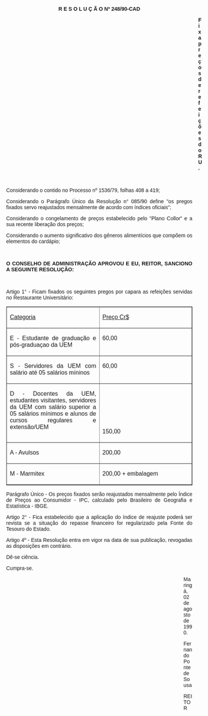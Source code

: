 <BODY>

<B><FONT FACE="Arial"><P ALIGN="CENTER">R E S O L U &Ccedil; &Atilde; O  Nº 248/90-CAD</P>
<P ALIGN="JUSTIFY"></P><DIR>
<DIR>
<DIR>
<DIR>
<DIR>
<DIR>
<DIR>
<DIR>
<DIR>
<DIR>
<DIR>
<DIR>
<DIR>

<P ALIGN="JUSTIFY">Fixa pre&ccedil;os de refei&ccedil;&otilde;es do RU. </P>
<P ALIGN="JUSTIFY"></P>
<P ALIGN="JUSTIFY">&nbsp;</P></DIR>
</DIR>
</DIR>
</DIR>
</DIR>
</DIR>
</DIR>
</DIR>
</DIR>
</DIR>
</DIR>
</DIR>
</DIR>

</B><P ALIGN="JUSTIFY">&#9;Considerando o contido no Processo nº 1536/79, folhas 408 a 419;</P>
<P ALIGN="JUSTIFY">Considerando o Par&aacute;grafo &Uacute;nico da Resolu&ccedil;&atilde;o n° 085/90 define "os pregos fixados servo reajustados mensalmente de acordo com &iacute;ndices oficiais";</P>
<P ALIGN="JUSTIFY">Considerando o congelamento de pre&ccedil;os estabelecido pelo &quot;Plano Collor" e a sua recente libera&ccedil;&atilde;o dos pre&ccedil;os;</P>
<P ALIGN="JUSTIFY">Considerando o aumento significativo dos g&ecirc;neros aliment&iacute;cios que comp&otilde;em os elementos do card&aacute;pio;</P>
<P ALIGN="JUSTIFY"></P>
<P ALIGN="JUSTIFY">&nbsp;</P>
<B><P ALIGN="JUSTIFY">O CONSELHO DE ADMINISTRA&Ccedil;&Atilde;O APROVOU E EU, REITOR, SANCIONO A SEGUINTE RESOLU&Ccedil;&Atilde;O:</P>
</B><P ALIGN="JUSTIFY"></P>
<P ALIGN="JUSTIFY">&nbsp;</P>
<P ALIGN="JUSTIFY">Artigo 1° - Ficam fixados os seguintes pregos por capara as refei&ccedil;&otilde;es servidas no Restaurante Universit&aacute;rio:</P></FONT>
<TABLE BORDER CELLSPACING=1 CELLPADDING=4 WIDTH=598>
<TR><TD WIDTH="50%" VALIGN="TOP">
<FONT FACE="Arial"><P ALIGN="JUSTIFY"> <U>Categoria</U></FONT></TD>
<TD WIDTH="50%" VALIGN="TOP">
<U><FONT FACE="Arial"><P ALIGN="JUSTIFY">Pre&ccedil;o Cr$</U></FONT></TD>
</TR>
<TR><TD WIDTH="50%" VALIGN="TOP">
<FONT FACE="Arial"><P ALIGN="JUSTIFY">E - Estudante de gradua&ccedil;&atilde;o e p&oacute;s-gradua&ccedil;ao da UEM</FONT></TD>
<TD WIDTH="50%" VALIGN="TOP">
<FONT FACE="Arial"><P ALIGN="JUSTIFY"></P>
<P ALIGN="JUSTIFY">60,00</FONT></TD>
</TR>
<TR><TD WIDTH="50%" VALIGN="TOP">
<FONT FACE="Arial"><P ALIGN="JUSTIFY">S - Servidores da UEM com sal&aacute;rio at&eacute; 05 sal&aacute;rios m&iacute;ninos</FONT></TD>
<TD WIDTH="50%" VALIGN="TOP">
<FONT FACE="Arial"><P ALIGN="JUSTIFY"></P>
<P ALIGN="JUSTIFY">60,00</FONT></TD>
</TR>
<TR><TD WIDTH="50%" VALIGN="TOP">
<FONT FACE="Arial"><P ALIGN="JUSTIFY">D - Docentes da UEM, estudantes visitantes, servidores da UEM com sal&aacute;rio superior a 05 sal&aacute;rios m&iacute;nimos e alunos de cursos regulares e extens&atilde;o/UEM</FONT></TD>
<TD WIDTH="50%" VALIGN="TOP">
<FONT FACE="Arial"><P ALIGN="JUSTIFY"></P>
<P>&nbsp;</P>
<P>&nbsp;</P>
<P>&nbsp;</P>
<P>150,00</FONT></TD>
</TR>
<TR><TD WIDTH="50%" VALIGN="TOP">
<FONT FACE="Arial"><P ALIGN="JUSTIFY">A - Avulsos</FONT></TD>
<TD WIDTH="50%" VALIGN="TOP">
<FONT FACE="Arial"><P ALIGN="JUSTIFY">200,00</FONT></TD>
</TR>
<TR><TD WIDTH="50%" VALIGN="TOP">
<FONT FACE="Arial"><P ALIGN="JUSTIFY">M - Marmitex</FONT></TD>
<TD WIDTH="50%" VALIGN="TOP">
<FONT FACE="Arial"><P ALIGN="JUSTIFY">200,00 + embalagem</FONT></TD>
</TR>
</TABLE>

<FONT FACE="Arial"><P ALIGN="JUSTIFY"></P>
<P ALIGN="JUSTIFY">Par&aacute;grafo &Uacute;nico - Os pre&ccedil;os fixados ser&atilde;o reajustados mensalmente pelo &Iacute;ndice de Pre&ccedil;os ao Consumidor - IPC, calculado pelo Brasileiro de Geografia e Estat&iacute;stica - IBGE.</P>
<P ALIGN="JUSTIFY">Artigo 2° - Fica estabelecido que a aplica&ccedil;&atilde;o do &iacute;ndice de reajuste poder&aacute; ser revista se a situa&ccedil;&atilde;o do repasse financeiro for regularizado pela Fonte do Tesouro do Estado.</P>
<P ALIGN="JUSTIFY">Artigo 4º - Esta Resolu&ccedil;&atilde;o entra em vigor na data de sua publica&ccedil;&atilde;o, revogadas as disposi&ccedil;&otilde;es em contr&aacute;rio. </P>
<P ALIGN="JUSTIFY">D&ecirc;-se ci&ecirc;ncia. </P>
<P ALIGN="JUSTIFY">Cumpra-se.</P><DIR>
<DIR>
<DIR>
<DIR>
<DIR>
<DIR>
<DIR>
<DIR>
<DIR>
<DIR>
<DIR>
<DIR>

<P ALIGN="JUSTIFY">Maring&aacute;, 02 de agosto de 1990.</P>
<P ALIGN="JUSTIFY"></P>
<P ALIGN="JUSTIFY">Fernando Ponte de Sousa</P>
<P ALIGN="JUSTIFY">REITOR</P></DIR>
</DIR>
</DIR>
</DIR>
</DIR>
</DIR>
</DIR>
</DIR>
</DIR>
</DIR>
</DIR>
</DIR>
</FONT></BODY>
